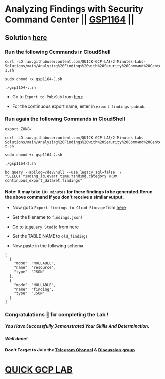 # Analyzing Findings with Security Command Center || [GSP1164](https://www.cloudskillsboost.google/focuses/71931?parent=catalog) ||

## Solution [here](https://youtu.be/bJmehGefeek)

### Run the following Commands in CloudShell

```
curl -LO raw.githubusercontent.com/QUICK-GCP-LAB/2-Minutes-Labs-Solutions/main/Analyzing%20Findings%20with%20Security%20Command%20Center/gsp1164-1.sh

sudo chmod +x gsp1164-1.sh

./gsp1164-1.sh
```

* Go to `Export to Pub/Sub` from [here](https://console.cloud.google.com/security/command-center/config/continuous-exports/pubsub)

* For the continuous export name, enter in `export-findings-pubsub`.

### Run again the following Commands in CloudShell

```
export ZONE=
```

```
curl -LO raw.githubusercontent.com/QUICK-GCP-LAB/2-Minutes-Labs-Solutions/main/Analyzing%20Findings%20with%20Security%20Command%20Center/gsp1164-2.sh

sudo chmod +x gsp1164-2.sh

./gsp1164-2.sh
```
```
bq query --apilog=/dev/null --use_legacy_sql=false  \
"SELECT finding_id,event_time,finding.category FROM continuous_export_dataset.findings"
```

#### Note: It may take `10+ minutes` for these findings to be generated. Rerun the above command if you don't receive a similar output.

* Now go to `Export findings to Cloud Storage` from [here](https://console.cloud.google.com/security/command-center/export)

* Set the filename to `findings.jsonl`

* Go to `BigQuery Studio` from [here](https://console.cloud.google.com/bigquery)

* Set the TABLE NAME to `old_findings`

* Now paste in the following schema

```
[   
  {
    "mode": "NULLABLE",
    "name": "resource",
    "type": "JSON"
  },   
  {
    "mode": "NULLABLE",
    "name": "finding",
    "type": "JSON"
  }
]
```


### Congratulations 🎉 for completing the Lab !

##### *You Have Successfully Demonstrated Your Skills And Determination.*

#### *Well done!*

#### Don't Forget to Join the [Telegram Channel](https://t.me/QuickGcpLab) & [Discussion group](https://t.me/QuickGcpLabChats)

# [QUICK GCP LAB](https://www.youtube.com/@quickgcplab)
